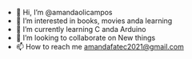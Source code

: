 - 👋 Hi, I’m @amandaolicampos
- 👀 I’m interested in books, movies anda learning
- 🌱 I’m currently learning C anda  Arduino
- 💞️ I’m looking to collaborate on New things
- 📫 How to reach me amandafatec2021@gmail.com

<!---
amandaolicampos/amandaolicampos is a ✨ special ✨ repository because its `README.md` (this file) appears on your GitHub profile.
You can click the Preview link to take a look at your changes.
--->
